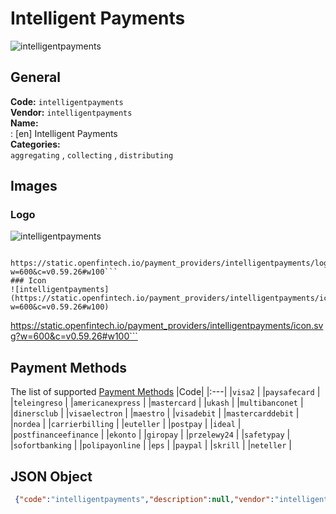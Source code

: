 # Intelligent Payments 
![intelligentpayments](https://static.openfintech.io/payment_providers/intelligentpayments/logo.svg?w=600&c=v0.59.26#w100)  
## General 
**Code:** `intelligentpayments`  
**Vendor:** `intelligentpayments`  
**Name:**  
:	[en] Intelligent Payments  
**Categories:**  
`aggregating`  , `collecting`  , `distributing`  
## Images 
### Logo 
![intelligentpayments](https://static.openfintech.io/payment_providers/intelligentpayments/logo.svg?w=600&c=v0.59.26#w100)  
```
 https://static.openfintech.io/payment_providers/intelligentpayments/logo.svg?w=600&c=v0.59.26#w100```  
### Icon 
![intelligentpayments](https://static.openfintech.io/payment_providers/intelligentpayments/icon.svg?w=600&c=v0.59.26#w100)  
```
 https://static.openfintech.io/payment_providers/intelligentpayments/icon.svg?w=600&c=v0.59.26#w100```  
## Payment Methods 
The list of supported  [Payment Methods](#) 
|Code| 
|:---| 
|`visa2` | 
|`paysafecard` | 
|`teleingreso` | 
|`americanexpress` | 
|`mastercard` | 
|`ukash` | 
|`multibanconet` | 
|`dinersclub` | 
|`visaelectron` | 
|`maestro` | 
|`visadebit` | 
|`mastercarddebit` | 
|`nordea` | 
|`carrierbilling` | 
|`euteller` | 
|`postpay` | 
|`ideal` | 
|`postfinanceefinance` | 
|`ekonto` | 
|`giropay` | 
|`przelewy24` | 
|`safetypay` | 
|`sofortbanking` | 
|`polipayonline` | 
|`eps` | 
|`paypal` | 
|`skrill` | 
|`neteller` | 
 
## JSON Object 
```json
 {"code":"intelligentpayments","description":null,"vendor":"intelligentpayments","categories":["aggregating","collecting","distributing"],"countries":null,"payment_method":["visa2","paysafecard","teleingreso","americanexpress","mastercard","ukash","multibanconet","dinersclub","visaelectron","maestro","visadebit","mastercarddebit","nordea","carrierbilling","euteller","postpay","ideal","postfinanceefinance","ekonto","giropay","przelewy24","safetypay","sofortbanking","polipayonline","eps","paypal","skrill","neteller"],"payout_method":null,"metadata":{"about_payments_code":"intelligentpayments"},"name":{"en":"Intelligent Payments"}}```  
